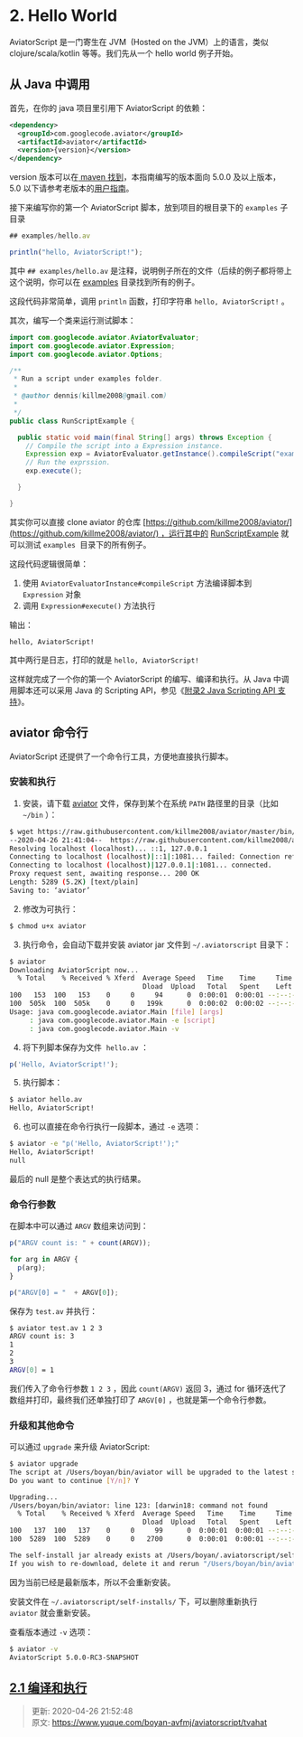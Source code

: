# 2. Hello World

AviatorScript 是一门寄生在 JVM  (Hosted on the JVM）上的语言，类似 clojure/scala/kotlin 等等。我们先从一个 hello world 例子开始。



## 从 Java 中调用


首先，在你的 java 项目里引用下 AviatorScript 的依赖：



```xml
<dependency>
  <groupId>com.googlecode.aviator</groupId>
  <artifactId>aviator</artifactId>
  <version>{version}</version>
</dependency>
```



version 版本可以在[ maven 找到](https://search.maven.org/search?q=g:com.googlecode.aviator%20AND%20aviator)，本指南编写的版本面向 5.0.0 及以上版本， 5.0 以下请参考老版本的[用户指南](https://www.yuque.com/boyan-avfmj/aviatorscript/ra28g1)。



接下来编写你的第一个 AviatorScript 脚本，放到项目的根目录下的 `examples` 子目录



```javascript
## examples/hello.av

println("hello, AviatorScript!");
```



其中 `## examples/hello.av` 是注释，说明例子所在的文件（后续的例子都将带上这个说明，你可以在 [examples](https://github.com/killme2008/aviator/tree/master/examples) 目录找到所有的例子。

这段代码非常简单，调用 `println` 函数，打印字符串 `hello, AviatorScript!` 。



其次，编写一个类来运行测试脚本：



```java
import com.googlecode.aviator.AviatorEvaluator;
import com.googlecode.aviator.Expression;
import com.googlecode.aviator.Options;

/**
 * Run a script under examples folder.
 *
 * @author dennis(killme2008@gmail.com)
 *
 */
public class RunScriptExample {

  public static void main(final String[] args) throws Exception {
    // Compile the script into a Expression instance.
    Expression exp = AviatorEvaluator.getInstance().compileScript("examples/hello.av");
    // Run the exprssion.
    exp.execute();

  }

}

```





其实你可以直接 clone aviator 的仓库 [https://github.com/killme2008/aviator/](https://github.com/killme2008/aviator/) ，运行其中的 [RunScriptExample](https://github.com/killme2008/aviator/blob/master/src/test/java/com/googlecode/aviator/example/RunScriptExample.java) 就可以测试 `examples`  目录下的所有例子。



这段代码逻辑很简单：

1. 使用 `AviatorEvaluatorInstance#compileScript` 方法编译脚本到 `Expression` 对象
2. 调用 `Expression#execute()` 方法执行



输出：



```plain
hello, AviatorScript!

```



其中两行是日志，打印的就是 `hello, AviatorScript!` 



这样就完成了一个你的第一个 AviatorScript 的编写、编译和执行。从 Java 中调用脚本还可以采用 Java 的 Scripting API，参见《[附录2 Java Scripting API 支持](https://www.yuque.com/boyan-avfmj/aviatorscript/bds23b)》。



## aviator 命令行


AviatorScript 还提供了一个命令行工具，方便地直接执行脚本。



### 安装和执行


1. 安装，请下载 [aviator](https://raw.githubusercontent.com/killme2008/aviator/master/bin/aviator) 文件，保存到某个在系统 `PATH` 路径里的目录（比如 `~/bin` ）：

```bash
$ wget https://raw.githubusercontent.com/killme2008/aviator/master/bin/aviator
--2020-04-26 21:41:04--  https://raw.githubusercontent.com/killme2008/aviator/master/bin/aviator
Resolving localhost (localhost)... ::1, 127.0.0.1
Connecting to localhost (localhost)|::1|:1081... failed: Connection refused.
Connecting to localhost (localhost)|127.0.0.1|:1081... connected.
Proxy request sent, awaiting response... 200 OK
Length: 5289 (5.2K) [text/plain]
Saving to: ‘aviator’
```

2. 修改为可执行：

```bash
$ chmod u+x aviator
```

3. 执行命令，会自动下载并安装 aviator jar 文件到 `~/.aviatorscript` 目录下：

```bash
$ aviator
Downloading AviatorScript now...
  % Total    % Received % Xferd  Average Speed   Time    Time     Time  Current
                                 Dload  Upload   Total   Spent    Left  Speed
100   153  100   153    0     0     94      0  0:00:01  0:00:01 --:--:--    94
100  505k  100  505k    0     0   199k      0  0:00:02  0:00:02 --:--:--  663k
Usage: java com.googlecode.aviator.Main [file] [args]
     : java com.googlecode.aviator.Main -e [script]
     : java com.googlecode.aviator.Main -v
```

4. 将下列脚本保存为文件  `hello.av` ：

```javascript
p('Hello, AviatorScript!');
```

5. 执行脚本：

```bash
$ aviator hello.av
Hello, AviatorScript!
```

6. 也可以直接在命令行执行一段脚本，通过 `-e` 选项：

```bash
$ aviator -e "p('Hello, AviatorScript!');"
Hello, AviatorScript!
null

```

最后的 null 是整个表达式的执行结果。



### 命令行参数
在脚本中可以通过 `ARGV` 数组来访问到：

```javascript
p("ARGV count is: " + count(ARGV));

for arg in ARGV {
  p(arg);
}

p("ARGV[0] = "  + ARGV[0]);
```

保存为 `test.av` 并执行：

```bash
$ aviator test.av 1 2 3
ARGV count is: 3
1
2
3
ARGV[0] = 1
```

我们传入了命令行参数 `1 2 3` ，因此 `count(ARGV)` 返回 3，通过 for 循环迭代了数组并打印，最终我们还单独打印了 `ARGV[0]` ，也就是第一个命令行参数。



### 升级和其他命令
可以通过 `upgrade` 来升级 AviatorScript:

```bash
$ aviator upgrade
The script at /Users/boyan/bin/aviator will be upgraded to the latest stable version.
Do you want to continue [Y/n]? Y

Upgrading...
/Users/boyan/bin/aviator: line 123: [darwin18: command not found
  % Total    % Received % Xferd  Average Speed   Time    Time     Time  Current
                                 Dload  Upload   Total   Spent    Left  Speed
100   137  100   137    0     0     99      0  0:00:01  0:00:01 --:--:--    99
100  5289  100  5289    0     0   2700      0  0:00:01  0:00:01 --:--:-- 5165k

The self-install jar already exists at /Users/boyan/.aviatorscript/self-installs/aviator-5.0.0.jar.
If you wish to re-download, delete it and rerun "/Users/boyan/bin/aviator self-install".
```

因为当前已经是最新版本，所以不会重新安装。



安装文件在 `~/.aviatorscript/self-installs/` 下，可以删除重新执行 `aviator` 就会重新安装。



查看版本通过 `-v` 选项：

```bash
$ aviator -v
AviatorScript 5.0.0-RC3-SNAPSHOT
```



## [2.1 编译和执行](https://www.yuque.com/boyan-avfmj/aviatorscript/fycwgt)






> 更新: 2020-04-26 21:52:48  
> 原文: <https://www.yuque.com/boyan-avfmj/aviatorscript/tvahat>